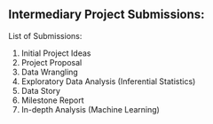 <H2>Intermediary Project Submissions:</H2>
<p>List of Submissions:</p>
<ol>
  <li>Initial Project Ideas</li>
  <li>Project Proposal</li>
  <li>Data Wrangling</li>
  <li>Exploratory Data Analysis (Inferential Statistics)</li>
  <li>Data Story</li>
  <li>Milestone Report</li>
  <li>In-depth Analysis (Machine Learning)</li>
</ol>
